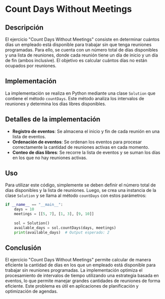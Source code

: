 # Count Days Without Meetings

## Descripción

El ejercicio "Count Days Without Meetings" consiste en determinar cuántos días un empleado está disponible para trabajar sin que tenga reuniones programadas. Para ello, se cuenta con un número total de días disponibles y una lista de reuniones, donde cada reunión tiene un día de inicio y un día de fin (ambos inclusive). El objetivo es calcular cuántos días no están ocupados por reuniones.

## Implementación

La implementación se realiza en Python mediante una clase `Solution` que contiene el método `countDays`. Este método analiza los intervalos de reuniones y determina los días libres disponibles.

## Detalles de la implementación

- **Registro de eventos**: Se almacena el inicio y fin de cada reunión en una lista de eventos.
- **Ordenación de eventos**: Se ordenan los eventos para procesar correctamente la cantidad de reuniones activas en cada momento.
- **Conteo de días libres**: Se recorre la lista de eventos y se suman los días en los que no hay reuniones activas.

## Uso

Para utilizar este código, simplemente se deben definir el número total de días disponibles y la lista de reuniones. Luego, se crea una instancia de la clase `Solution` y se llama al método `countDays` con estos parámetros:

```python
if __name__ == "__main__":
    days = 10
    meetings = [[5, 7], [1, 3], [9, 10]]
    
    sol = Solution()
    available_days = sol.countDays(days, meetings)
    print(available_days)  # Output esperado: 2
```

## Conclusión

El ejercicio "Count Days Without Meetings" permite calcular de manera eficiente la cantidad de días en los que un empleado está disponible para trabajar sin reuniones programadas. La implementación optimiza el procesamiento de intervalos de tiempo utilizando una estrategia basada en eventos, lo que permite manejar grandes cantidades de reuniones de forma eficiente. Este problema es útil en aplicaciones de planificación y optimización de agendas.
